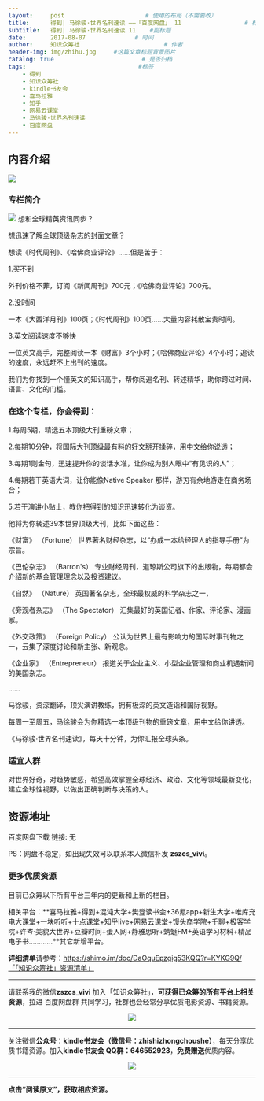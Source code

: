 ```yaml
---
layout:     post                       # 使用的布局（不需要改）
title:      得到| 马徐骏·世界名刊速读 ——「百度网盘」 11                  # 标题 
subtitle:   得到| 马徐骏·世界名刊速读 11    #副标题
date:       2017-08-07              # 时间
author:     知识众筹社                        # 作者
header-img: img/zhihu.jpg     #这篇文章标题背景图片
catalog: true                         # 是否归档
tags:                                #标签
    - 得到
    - 知识众筹社
    - kindle书友会
    - 喜马拉雅
    - 知乎
    - 网易云课堂
    - 马徐骏·世界名刊速读
    - 百度网盘
---
```


## 内容介绍
![](https://ww3.sinaimg.cn/large/006tKfTcgy1fixbwm6my7j311i0u2dkj.jpg)

### 专栏简介
![](https://ww2.sinaimg.cn/large/006tKfTcgy1fixkjviot6j30u05fc14t.jpg)
想和全球精英资讯同步？

想迅速了解全球顶级杂志的封面文章？

想读《时代周刊》、《哈佛商业评论》……但是苦于：

1.买不到

外刊价格不菲，订阅《新闻周刊》700元；《哈佛商业评论》700元。

2.没时间

一本《大西洋月刊》100页；《时代周刊》100页……大量内容耗散宝贵时间。

3.英文阅读速度不够快

一位英文高手，完整阅读一本《财富》3个小时；《哈佛商业评论》4个小时；追读的速度，永远赶不上出刊的速度。

我们为你找到一个懂英文的知识高手，帮你阅遍名刊、转述精华，助你跨过时间、语言、文化的门槛。

### 在这个专栏，你会得到：

1.每周5期，精选五本顶级大刊重磅文章；

2.每期10分钟，将国际大刊顶级最有料的好文掰开揉碎，用中文给你说透；

3.每期1则金句，迅速提升你的谈话水准，让你成为别人眼中“有见识的人”；

4.每期若干英语大词，让你能像Native Speaker 那样，游刃有余地游走在商务场合；

5.若干演讲小贴士，教你把得到的知识迅速转化为谈资。

他将为你转述39本世界顶级大刊，比如下面这些：

《财富》
（Fortune）
世界著名财经杂志，以“办成一本给经理人的指导手册”为宗旨。

《巴伦杂志》
（Barron's）
专业财经周刊，道琼斯公司旗下的出版物，每期都会介绍新的基金管理理念以及投资建议。          
 
《自然》
（Nature）
英国著名杂志，全球最权威的科学杂志之一，
 
《旁观者杂志》
（The Spectator）
汇集最好的英国记者、作家、评论家、漫画家。
 
《外交政策》
（Foreign Policy）
公认为世界上最有影响力的国际时事刊物之一，云集了深度讨论和新主张、新观念。
 
《企业家》
（Entrepreneur）
报道关于企业主义、小型企业管理和商业机遇新闻的美国杂志。

……

马徐骏，资深翻译，顶尖演讲教练，拥有极深的英文造诣和国际视野。

每周一至周五，马徐骏会为你精选一本顶级刊物的重磅文章，用中文给你讲透。 

《马徐骏·世界名刊速读》，每天十分钟，为你汇报全球头条。

### 适宜人群
对世界好奇，对趋势敏感，希望高效掌握全球经济、政治、文化等领域最新变化，建立全球性视野，以做出正确判断与决策的人。


## 资源地址

百度网盘下载 链接:  无

PS：网盘不稳定，如出现失效可以联系本人微信补发 **zszcs_vivi**。

### 更多优质资源

目前已众筹以下所有平台三年内的更新和上新的栏目。

相关平台：**喜马拉雅+得到+混沌大学+樊登读书会+36氪app+新生大学+唯库充电大课堂+一块听听+十点课堂+知乎live+网易云课堂+馒头商学院+千聊+极客学院+许岑·美貌大世界+豆瓣时间+蛋人网+静雅思听+蜻蜓FM+英语学习材料+精品电子书…………**其它新增平台。

**详细清单**请参考：https://shimo.im/doc/DaOquEpzgig53KQQ?r=KYKG9Q/「「知识众筹社」资源清单」

-------

请联系我的微信**zszcs_vivi** 加入「知识众筹社」，**可获得已众筹的所有平台上相关资源**，拉进 百度网盘群 共同学习，社群也会经常分享优质电影资源、书籍资源。

<center>
    <p><img src="https://ww2.sinaimg.cn/large/006tKfTcgy1fix91fasqoj3076076q31.jpg" align="center"></p>
</center>


-------

关注微信**公众号**：**kindle书友会（微信号：zhishizhongchoushe）**，每天分享优质书籍资源。加入**kindle书友会 QQ群：646552923**，**免费赠送**优质内容。

<center>
    <p><img src="https://ww1.sinaimg.cn/large/006tKfTcgy1fix8tn1wqaj3076076dfx.jpg"></p>
</center>



-------

**点击“阅读原文”，获取相应资源。**


